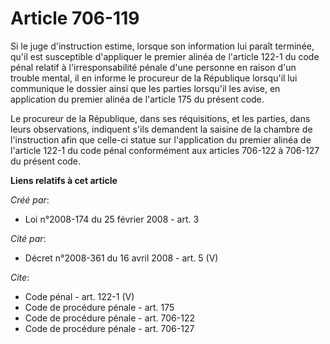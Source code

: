 # Article 706-119

Si le juge d'instruction estime, lorsque son information lui paraît terminée, qu'il est susceptible d'appliquer le premier
alinéa de l'article 122-1 du code pénal relatif à l'irresponsabilité pénale d'une personne en raison d'un trouble mental, il
en informe le procureur de la République lorsqu'il lui communique le dossier ainsi que les parties lorsqu'il les avise, en
application du premier alinéa de l'article 175 du présent code. 

Le procureur de la République, dans ses réquisitions, et les parties, dans leurs observations, indiquent s'ils demandent la
saisine de la chambre de l'instruction afin que celle-ci statue sur l'application du premier alinéa de l'article 122-1 du
code pénal conformément aux articles 706-122 à 706-127 du présent code.

**Liens relatifs à cet article**

_Créé par_:

  - Loi n°2008-174 du 25 février 2008 - art. 3

_Cité par_:

  - Décret n°2008-361 du 16 avril 2008 - art. 5 (V)

_Cite_:

  - Code pénal - art. 122-1 (V)
  - Code de procédure pénale - art. 175
  - Code de procédure pénale - art. 706-122
  - Code de procédure pénale - art. 706-127
